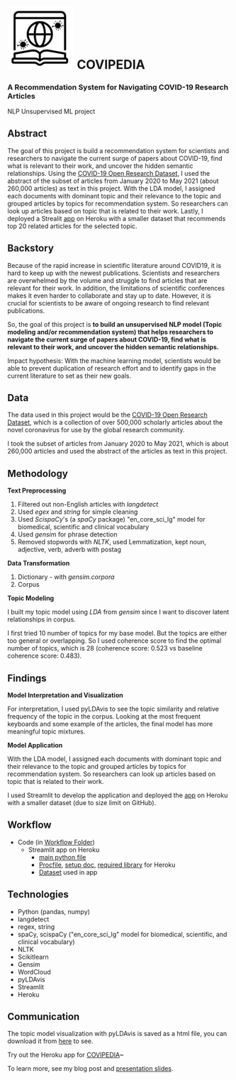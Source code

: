 # <img src="https://github.com/crystal-ctrl/nlp_project/blob/main/Covipedia.png" width="150"/>   COVIPEDIA

### A Recommendation System for Navigating COVID-19 Research Articles

NLP Unsupervised ML project

## Abstract

The goal of this project is build a recommendation system for scientists and researchers to navigate the current surge of papers about COVID-19, find what is relevant to their work, and uncover the hidden semantic relationships. Using the [COVID-19 Open Research Dataset](https://www.semanticscholar.org/cord19), I used the abstract of the subset of articles from January 2020 to May 2021 (about 260,000 articles) as text in this project. With the LDA model, I assigned each documents with dominant topic and their relevance to the topic and grouped articles by topics for recommendation system. So researchers can look up articles based on topic that is related to their work. Lastly, I deployed a Strealit [app](https://covipedia.herokuapp.com/) on Heroku with a smaller dataset that recommends top 20 related articles for the selected topic. 

## Backstory

Because of the rapid increase in scientific literature around COVID19, it is hard to keep up with the newest publications. Scientists and researchers are overwhelmed by the volume and struggle to find articles that are relevant for their work. In addition, the limitations of scientific conferences makes it even harder to collaborate and stay up to date. However, it is crucial for scientists to be aware of ongoing research to find relevant publications. 

So, the goal of this project is **to build an unsupervised NLP model (Topic modeling and/or recommendation system) that helps researchers to navigate the current surge of papers about COVID-19, find what is relevant to their work, and uncover the hidden semantic relationships.** 

Impact hypothesis: With the machine learning model, scientists would be able to prevent duplication of research effort and to identify gaps in the current literature to set as their new goals.

## Data

The data used in this project would be the [COVID-19 Open Research Dataset](https://www.semanticscholar.org/cord19), which is a collection of over 500,000 scholarly articles about the novel coronavirus for use by the global research community.

I took the subset of articles from January 2020 to May 2021, which is about 260,000 articles and used the abstract of the articles as text in this project.

## Methodology 

**Text Preprocessing**

1. Filtered out non-English articles with *langdetect*
2. Used *egex* and *string* for simple cleaning
3. Used *ScispaCy*'s (a *spaCy* package) "en_core_sci_lg" model for biomedical, scientific and clinical vocabulary
4. Used *gensim* for phrase detection
5. Removed stopwords with *NLTK*, used Lemmatization, kept noun, adjective, verb, adverb with postag

**Data Transformation**

1. Dictionary - with *gensim.corpora*
2. Corpus

**Topic Modeling**

I built my topic model using *LDA* from *gensim* since I want to discover latent relationships in corpus. 

I first tried 10 number of topics for my base model. But the topics are either too general or overlapping. So I used coherence score to find the optimal number of topics, which is 28 (coherence score: 0.523 vs baseline coherence score: 0.483).

## Findings

**Model Interpretation and Visualization**

For interpretation, I used pyLDAvis to see the topic similarity and relative frequency of the topic in the corpus. Looking at the most frequent keyboards and some example of the articles, the final model has more meaningful topic mixtures. 

**Model Application**

With the LDA model, I assigned each documents with dominant topic and their relevance to the topic and grouped articles by topics for recommendation system. So researchers can look up articles based on topic that is related to their work. 

I used Streamlit to develop the application and deployed the [app](https://covipedia.herokuapp.com/) on Heroku with a smaller dataset (due to size limit on GitHub).

## Workflow

- Code (in [Workflow Folder](https://github.com/crystal-ctrl/nlp_project/tree/main/Workflow))
  - Streamlit app on Heroku
    - [main python file](https://github.com/crystal-ctrl/nlp_project/blob/main/myapp.py)
    - [Procfile](https://github.com/crystal-ctrl/nlp_project/blob/main/Procfile), [setup doc](https://github.com/crystal-ctrl/nlp_project/blob/main/setup.sh), [required library](https://github.com/crystal-ctrl/nlp_project/blob/main/requirements.txt) for Heroku
    - [Dataset](https://github.com/crystal-ctrl/nlp_project/blob/main/app_ready.csv) used in app

## Technologies

- Python (pandas, numpy)
- langdetect
- regex, string
- spaCy, scispaCy ("en_core_sci_lg" model for biomedical, scientific, and clinical vocabulary)
- NLTK
- Scikitlearn 
- Gensim
- WordCloud
- pyLDAvis
- Streamlit
- Heroku

## Communication

The topic model visualization with pyLDAvis is saved as a html file, you can download it from [here](https://github.com/crystal-ctrl/nlp_project/blob/main/Images/lda.html) to see.

Try out the Heroku app for [COVIPEDIA](https://covipedia.herokuapp.com/)~

To learn more, see my blog post and [presentation slides](https://github.com/crystal-ctrl/nlp_project/blob/main/presentation.pdf).



